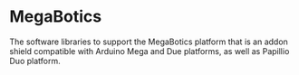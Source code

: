 # MegaBotics
The software libraries to support the MegaBotics platform that is an addon shield compatible with Arduino Mega and Due platforms, as well as Papillio Duo platform.
